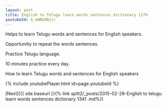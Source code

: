 ```yaml
---
layout: post
title: English to Telugu learn words sentences dictionary 1179 
youtubeId: 6_eWNU0Bjcc
---
```

 
 
Helps to learn Telugu words and sentences for English speakers.

Opportunitiy to repeat the words sentences. 

Practice Telugu language. 
 
10 minutes practice every day. 
 
How to learn Telugu words and sentences for English speakers 
 
{% include youtubePlayer.html id=page.youtubeId %}
 
 
[Next]({{ site.baseurl }}{% link  split2/_posts/2015-02-28-English to telugu learn words sentences dictionary 1341 .md%})
 
